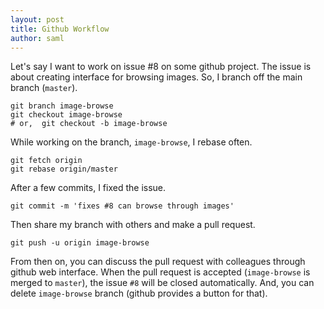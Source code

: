 ```yaml
---
layout: post
title: Github Workflow
author: saml
---
```


Let's say I want to work on issue #8 on some github project. The issue is about creating interface for browsing images.
So, I branch off the main branch (`master`).

```
git branch image-browse
git checkout image-browse
# or,  git checkout -b image-browse
```

While working on the branch, `image-browse`, I rebase often.

```
git fetch origin
git rebase origin/master
```

After a few commits, I fixed the issue.

```
git commit -m 'fixes #8 can browse through images'
```

Then share my branch with others and make a pull request.

```
git push -u origin image-browse
```

From then on, you can discuss the pull request with colleagues through github web interface.
When the pull request is accepted (`image-browse` is merged to `master`), the issue `#8` will be closed automatically.
And, you can delete `image-browse` branch (github provides a button for that).



